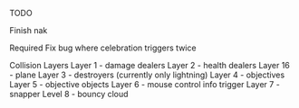 TODO

Finish nak

Required
Fix bug where celebration triggers twice

Collision Layers
Layer 1 - damage dealers
Layer 2 - health dealers
Layer 16 - plane
Layer 3 - destroyers (currently only lightning)
Layer 4 - objectives
Layer 5 - objective objects
Layer 6 - mouse control info trigger
Layer 7 - snapper
Level 8 - bouncy cloud
